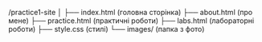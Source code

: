 /practice1-site
│
├── index.html        (головна сторінка)
├── about.html        (про мене)
├── practice.html     (практичні роботи)
├── labs.html         (лабораторні роботи)
├── style.css         (стилі)
└── images/           (папка з фото)
